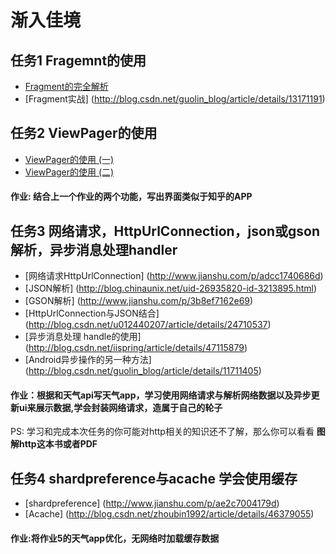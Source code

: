 # 渐入佳境

## 任务1 Fragemnt的使用
- [Fragment的完全解析](http://blog.csdn.net/guolin_blog/article/details/8881711)
- [Fragment实战] (http://blog.csdn.net/guolin_blog/article/details/13171191)

## 任务2 ViewPager的使用
- [ViewPager的使用 (一)](http://www.imooc.com/article/2580)
- [ViewPager的使用 (二)](http://www.imooc.com/article/2742)

#### 作业: 结合上一个作业的两个功能，写出界面类似于知乎的APP

## 任务3 网络请求，HttpUrlConnection，json或gson解析，异步消息处理handler
- [网络请求HttpUrlConnection] (http://www.jianshu.com/p/adcc1740686d)
- [JSON解析] (http://blog.chinaunix.net/uid-26935820-id-3213895.html)
- [GSON解析] (http://www.jianshu.com/p/3b8ef7162e69)
- [HttpUrlConnection与JSON结合] (http://blog.csdn.net/u012440207/article/details/24710537)
- [异步消息处理 handle的使用] (http://blog.csdn.net/iispring/article/details/47115879)
- [Android异步操作的另一种方法] (http://blog.csdn.net/guolin_blog/article/details/11711405)



#### 作业：根据和天气api写天气app，学习使用网络请求与解析网络数据以及异步更新ui来展示数据,学会封装网络请求，造属于自己的轮子

PS: 学习和完成本次任务的你可能对http相关的知识还不了解，那么你可以看看 **图解http这本书或者PDF**

## 任务4 shardpreference与acache 学会使用缓存
- [shardpreference] (http://www.jianshu.com/p/ae2c7004179d)
- [Acache] (http://blog.csdn.net/zhoubin1992/article/details/46379055)

#### 作业:将作业5的天气app优化，无网络时加载缓存数据